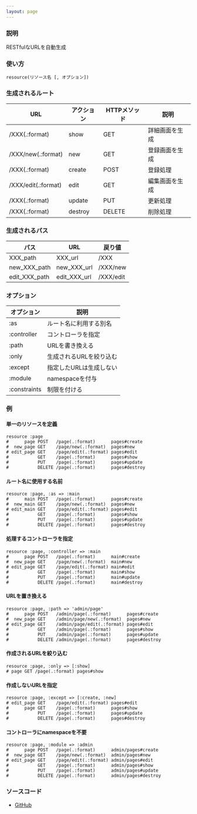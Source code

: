 ```yaml
---
layout: page
---
```

### 説明
RESTfulなURLを自動生成

### 使い方
    resource(リソース名 [, オプション])

### 生成されるルート

URL                 | アクション   | HTTPメソッド | 説明
------------------- | ------- | -------- | -------
/XXX(.:format)      | show    | GET      | 詳細画面を生成
/XXX/new(.:format)  | new     | GET      | 登録画面を生成
/XXX(.:format)      | create  | POST     | 登録処理
/XXX/edit(.:format) | edit    | GET      | 編集画面を生成
/XXX(.:format)      | update  | PUT      | 更新処理
/XXX(.:format)      | destroy | DELETE   | 削除処理

### 生成されるパス

パス            | URL          | 戻り値
------------- | ------------ | ---------
XXX_path      | XXX_url      | /XXX
new_XXX_path  | new_XXX_url  | /XXX/new
edit_XXX_path | edit_XXX_url | /XXX/edit

### オプション

オプション        | 説明
------------ | -------------
:as          | ルート名に利用する別名
:controller  | コントローラを指定
:path        | URLを書き換える
:only        | 生成されるURLを絞り込む
:except      | 指定したURLは生成しない
:module      | namespaceを付与
:constraints | 制限を付ける

### 例
#### 単一のリソースを定義
    resource :page
    #      page POST   /page(.:format)      pages#create
    #  new_page GET    /page/new(.:format)  pages#new
    # edit_page GET    /page/edit(.:format) pages#edit
    #           GET    /page(.:format)      pages#show
    #           PUT    /page(.:format)      pages#update
    #           DELETE /page(.:format)      pages#destroy

#### ルート名に使用する名前
    resource :page, :as => :main
    #      main POST   /page(.:format)      pages#create
    #  new_main GET    /page/new(.:format)  pages#new
    # edit_main GET    /page/edit(.:format) pages#edit
    #           GET    /page(.:format)      pages#show
    #           PUT    /page(.:format)      pages#update
    #           DELETE /page(.:format)      pages#destroy

#### 処理するコントローラを指定
    resource :page, :controller => :main
    #      page POST   /page(.:format)      main#create
    #  new_page GET    /page/new(.:format)  main#new
    # edit_page GET    /page/edit(.:format) main#edit
    #           GET    /page(.:format)      main#show
    #           PUT    /page(.:format)      main#update
    #           DELETE /page(.:format)      main#destroy

#### URLを置き換える
    resource :page, :path => 'admin/page'
    #      page POST   /admin/page(.:format)      pages#create
    #  new_page GET    /admin/page/new(.:format)  pages#new
    # edit_page GET    /admin/page/edit(.:format) pages#edit
    #           GET    /admin/page(.:format)      pages#show
    #           PUT    /admin/page(.:format)      pages#update
    #           DELETE /admin/page(.:format)      pages#destroy

#### 作成されるURLを絞り込む
    resource :page, :only => [:show]
    # page GET /page(.:format) pages#show

#### 作成しないURLを指定
    resource :page, :except => [:create, :new]
    # edit_page GET    /page/edit(.:format) pages#edit
    #      page GET    /page(.:format)      pages#show
    #           PUT    /page(.:format)      pages#update
    #           DELETE /page(.:format)      pages#destroy

#### コントローラにnamespaceを不要
    resource :page, :module => :admin
    #      page POST   /page(.:format)      admin/pages#create
    #  new_page GET    /page/new(.:format)  admin/pages#new
    # edit_page GET    /page/edit(.:format) admin/pages#edit
    #           GET    /page(.:format)      admin/pages#show
    #           PUT    /page(.:format)      admin/pages#update
    #           DELETE /page(.:format)      admin/pages#destroy

### ソースコード
* [GitHub](https://github.com/rails/rails/blob/f5d2f3fc759ec9a942609ca5b8446e83fdf869b4/actionpack/lib/action_dispatch/routing/mapper.rb#L1190)